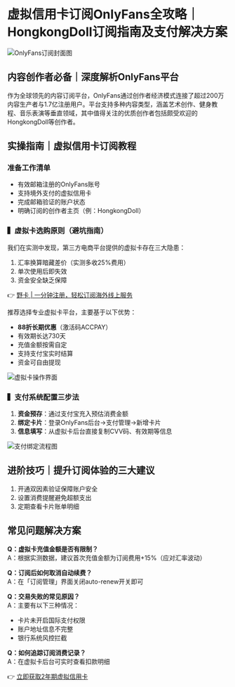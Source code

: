 # 虚拟信用卡订阅OnlyFans全攻略｜HongkongDoll订阅指南及支付解决方案

![OnlyFans订阅封面图](https://bbtdd.com/wp-content/uploads/img/9666553601387.webp)

## 内容创作者必备｜深度解析OnlyFans平台
作为全球领先的内容订阅平台，OnlyFans通过创作者经济模式连接了超过200万内容生产者与1.7亿注册用户。平台支持多种内容类型，涵盖艺术创作、健身教程、音乐表演等垂直领域，其中值得关注的优质创作者包括颇受欢迎的HongkongDoll等创作者。

## 实操指南｜虚拟信用卡订阅教程

### 准备工作清单
- 有效邮箱注册的OnlyFans账号
- 支持境外支付的虚拟信用卡
- 完成邮箱验证的账户状态
- 明确订阅的创作者主页（例：HongkongDoll）

### ▍虚拟卡选购原则（避坑指南）
我们在实测中发现，第三方电商平台提供的虚拟卡存在三大隐患：
1. 汇率换算暗藏差价（实测多收25%费用）
2. 单次使用后即失效
3. 资金安全缺乏保障

👉 [野卡 | 一分钟注册，轻松订阅海外线上服务](https://bbtdd.com/yeka)

推荐选择专业虚拟卡平台，主要基于以下优势：
- **88折长期优惠**（激活码ACCPAY）
- 有效期长达730天
- 充值金额按需自定
- 支持支付宝实时结算
- 资金可自由提现

![虚拟卡操作界面](https://bbtdd.com/wp-content/uploads/img/10581188591.webp)

### ▍支付系统配置三步法
1. **资金预存**：通过支付宝充入预估消费金额
2. **绑定卡片**：登录OnlyFans后台→支付管理→新增卡片
3. **信息填写**：从虚拟卡后台直接复制CVV码、有效期等信息

![支付绑定流程图](https://bbtdd.com/wp-content/uploads/img/8462172622848.webp)

## 进阶技巧｜提升订阅体验的三大建议
1. 开通双因素验证保障账户安全
2. 设置消费提醒避免超额支出
3. 定期查看卡片账单明细

## 常见问题解决方案
**Q：虚拟卡充值金额是否有限制？**  
A：根据实测数据，建议首次充值金额为订阅费用+15%（应对汇率波动）

**Q：订阅后如何取消自动续费？**  
A：在「订阅管理」界面关闭auto-renew开关即可

**Q：交易失败的常见原因？**  
A：主要有以下三种情况：
- 卡片未开启国际支付权限
- 账户地址信息不完整
- 银行系统风控拦截

**Q：如何追踪订阅消费记录？**  
A：在虚拟卡后台可实时查看扣款明细

👉 [立即获取2年期虚拟信用卡](https://bbtdd.com/yeka)